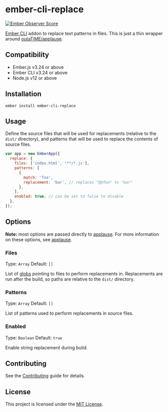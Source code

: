 # ember-cli-replace

[![Ember Observer Score](http://emberobserver.com/badges/ember-cli-replace.svg)](http://emberobserver.com/addons/ember-cli-replace)

[Ember CLI](http://www.ember-cli.com/) addon to replace text patterns in files. This is just a thin wrapper around [outaTiME/applause](https://github.com/outaTiME/applause).

## Compatibility

- Ember.js v3.24 or above
- Ember CLI v3.24 or above
- Node.js v12 or above

## Installation

```
ember install ember-cli-replace
```

## Usage

Define the source files that will be used for replacements (relative to the `dist/` directory), and patterns that will be used to replace the contents of source files.

```js
var app = new EmberApp({
  replace: {
    files: ['index.html', '**/*.js'],
    patterns: [
      {
        match: 'foo',
        replacement: 'bar', // replaces "@@foo" to "bar"
      },
    ],
    enabled: true, // can be set to false to disable
  },
});
```

## Options

**Note:** most options are passed directly to [applause](https://github.com/outaTiME/applause). For more information on these options, see [applause](https://github.com/outaTiME/applause#options).

### Files

Type: `Array`
Default: `[]`

List of [globs](https://github.com/isaacs/node-glob) pointing to files to perform replacements in. Replacements are run after the build, so paths are relative to the `dist/` directory.

### Patterns

Type: `Array`
Default: `[]`

List of patterns used to perform replacements in source files.

### Enabled

Type: `Boolean`
Default: `true`

Enable string replacement during build.

## Contributing

See the [Contributing](CONTRIBUTING.md) guide for details.

## License

This project is licensed under the [MIT License](LICENSE.md).
